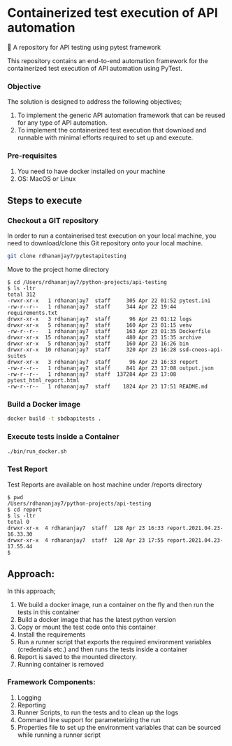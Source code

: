 # Containerized test execution of API automation 

🚀 A repository for API testing using pytest framework

This repository contains an end-to-end automation framework for the containerized test execution of API automation using PyTest.

### Objective

The solution is designed to address the following objectives;

1.	To implement the generic API automation framework that can be reused for any type of API automation.
2.	To implement the containerized test execution that download and runnable with minimal efforts required to set up and execute.

### Pre-requisites

1. You need to have docker installed on your machine
2. OS: MacOS or Linux

## Steps to execute

### Checkout a GIT repository

In order to run a containerised test execution on your local machine, you need to download/clone this Git repository onto your local machine.

```bash
git clone rdhananjay7/pytestapitesting
```

Move to the project home directory

```
$ cd /Users/rdhananjay7/python-projects/api-testing
$ ls -ltr
total 312
-rwxr-xr-x   1 rdhananjay7  staff     305 Apr 22 01:52 pytest.ini
-rw-r--r--   1 rdhananjay7  staff     344 Apr 22 19:44 requirements.txt
drwxr-xr-x   3 rdhananjay7  staff      96 Apr 23 01:12 logs
drwxr-xr-x   5 rdhananjay7  staff     160 Apr 23 01:15 venv
-rw-r--r--   1 rdhananjay7  staff     163 Apr 23 01:35 Dockerfile
drwxr-xr-x  15 rdhananjay7  staff     480 Apr 23 15:35 archive
drwxr-xr-x   5 rdhananjay7  staff     160 Apr 23 16:26 bin
drwxr-xr-x  10 rdhananjay7  staff     320 Apr 23 16:28 ssd-cneos-api-suites
drwxr-xr-x   3 rdhananjay7  staff      96 Apr 23 16:33 report
-rw-r--r--   1 rdhananjay7  staff     841 Apr 23 17:08 output.json
-rw-r--r--   1 rdhananjay7  staff  137284 Apr 23 17:08 pytest_html_report.html
-rw-r--r--   1 rdhananjay7  staff    1824 Apr 23 17:51 README.md

```

### Build a Docker image

```bash
docker build -t sbdbapitests .
```

### Execute tests inside a Container

```bash
./bin/run_docker.sh
```

### Test Report 

Test Reports are available on host machine under /reports directory

```
$ pwd
/Users/rdhananjay7/python-projects/api-testing
$ cd report
$ ls -ltr
total 0
drwxr-xr-x  4 rdhananjay7  staff  128 Apr 23 16:33 report.2021.04.23-16.33.30
drwxr-xr-x  4 rdhananjay7  staff  128 Apr 23 17:55 report.2021.04.23-17.55.44
$ 
```

## Approach: 

In this approach;

1. We build a docker image, run a container on the fly and then run the tests in this container 
2. Build a docker image that has the latest python version
3. Copy or mount the test code onto this container
4. Install the requirements
5. Run a runner script that exports the required environment variables (credentials etc.) and then runs the tests inside a container
6. Report is saved to the mounted directory.
7. Running container is removed

### Framework Components:

1.	Logging
2.	Reporting
3.	Runner Scripts, to run the tests and to clean up the logs
4.	Command line support for parameterizing the run
5.	Properties file to set up the environment variables that can be sourced while running a runner script
